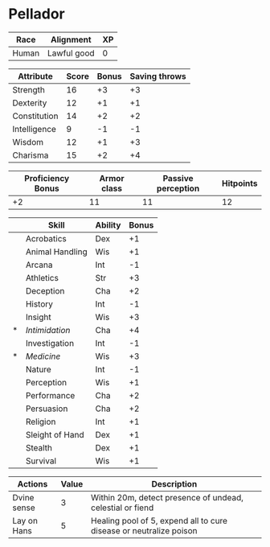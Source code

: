 # Pellador

| Race        | Alignment     | XP  |
| ------------| ------------- | --- |
| Human       | Lawful good   | 0   |

| Attribute    | Score | Bonus | Saving throws |
|--------------|-------|-------|---------------|
| Strength     | 16    | +3    | +3            |
| Dexterity    | 12    | +1    | +1            |
| Constitution | 14    | +2    | +2            |
| Intelligence |  9    | -1    | -1            |
| Wisdom       | 12    | +1    | +3            |
| Charisma     | 15    | +2    | +4            |

| Proficiency Bonus | Armor class | Passive perception | Hitpoints |
|-------------------|-------------|--------------------|-----------|
| +2                | 11          | 11                 | 12        |

|     | Skill             | Ability | Bonus   |
| --- | ----------------- | -----   | ------- |
|     | Acrobatics        | Dex     | +1      |
|     | Animal Handling   | Wis     | +1      |
|     | Arcana            | Int     | -1      |
|     | Athletics         | Str     | +3      |
|     | Deception         | Cha     | +2      |
|     | History           | Int     | -1      |
|     | Insight           | Wis     | +3      |
| *   | *Intimidation*    | Cha     | +4      |
|     | Investigation     | Int     | -1      |
| *   | *Medicine*        | Wis     | +3      |
|     | Nature            | Int     | -1      |
|     | Perception        | Wis     | +1      |
|     | Performance       | Cha     | +2      |
|     | Persuasion        | Cha     | +2      |
|     | Religion          | Int     | +1      |
|     | Sleight of Hand   | Dex     | +1      |
|     | Stealth           | Dex     | +1      |
|     | Survival          | Wis     | +1      |

| Actions     | Value | Description                                                        |
| -------     | ----- | -----------                                                        |
| Dvine sense | 3     | Within 20m, detect presence of undead, celestial or fiend          |
| Lay on Hans | 5     | Healing pool of 5, expend all to cure disease or neutralize poison |
